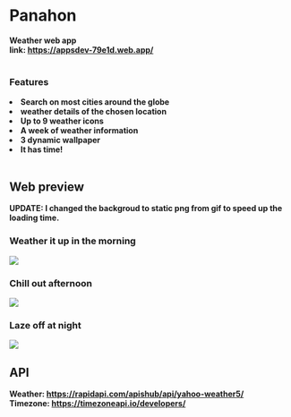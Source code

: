 # <b>Panahon

Weather web app  
link: https://appsdev-79e1d.web.app/

#

### Features

<li> Search on most cities around the globe
<li> weather details of the chosen location
<li> Up to 9 weather icons 
<li> A week of weather information
<li> 3 dynamic wallpaper 
<li> It has time!

<br />
<br />

## Web preview

UPDATE: I changed the backgroud to static png from gif to speed up the loading time.

### Weather it up in the morning

![](morning.gif)

### Chill out afternoon

![](afternoon.gif)

### Laze off at night

![](night.gif)
<br />

## API

Weather: https://rapidapi.com/apishub/api/yahoo-weather5/  
Timezone: https://timezoneapi.io/developers/

